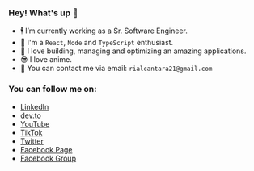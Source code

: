 ### Hey! What's up 👋 

- 🕴️ I’m currently working as a Sr. Software Engineer.
- 💬 I'm a `React`, `Node` and `TypeScript` enthusiast.
- 🚧 I love building, managing and optimizing an amazing applications.
- 😎 I love anime.
- 📧 You can contact me via email: `rialcantara21@gmail.com`

### You can follow me on:
- [LinkedIn](https://www.linkedin.com/in/constrod/)
- [dev.to](https://dev.to/constrod)
- [YouTube](https://youtube.com/bossRODTV)
- [TikTok](https://www.tiktok.com/@bossrod.tv)
- [Twitter](https://twitter.com/constROD)
- [Facebook Page](https://facebook.com/pRODgrammer21)
- [Facebook Group](https://facebook.com/groups/bossrodprogrammingph)
